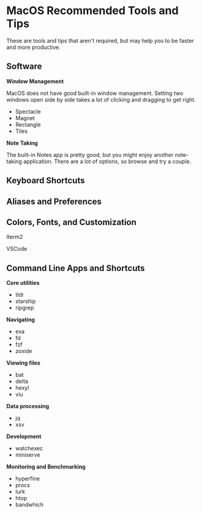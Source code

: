 # MacOS Recommended Tools and Tips

These are tools and tips that aren't required, but may help you to be faster and more productive.

## Software

**Window Management**

MacOS does not have good built-in window management. Setting two windows open
side by side takes a lot of clicking and dragging to get right.

* Spectacle
* Magnet
* Rectangle
* Tiles

**Note Taking**

The built-in Notes app is pretty good, but you might enjoy another note-taking application. There are a lot of options, so browse and try a couple.


## Keyboard Shortcuts


## Aliases and Preferences

## Colors, Fonts, and Customization

Iterm2

VSCode

## Command Line Apps and Shortcuts

**Core utilities**
- tldr
- starship
- ripgrep

**Navigating**
- exa
- fd
- fzf
- zoxide

**Viewing files**
- bat
- delta
- hexyl
- viu

**Data processing**
- jq
- xsv

**Development**
- watchexec
- miniserve

**Monitoring and Benchmarking**

- hyperfine
- procs
- lurk
- htop
- bandwhich


